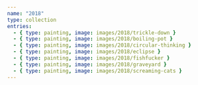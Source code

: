 ```yaml
---
name: "2018"
type: collection
entries:
  - { type: painting, image: images/2018/trickle-down }
  - { type: painting, image: images/2018/boiling-pot }
  - { type: painting, image: images/2018/circular-thinking }
  - { type: painting, image: images/2018/eclipse }
  - { type: painting, image: images/2018/fishfucker }
  - { type: painting, image: images/2018/graveyard }
  - { type: painting, image: images/2018/screaming-cats }
---
```


